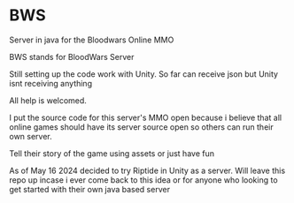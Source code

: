 # BWS
 Server in java for the Bloodwars Online MMO
 
 BWS stands for BloodWars Server

 Still setting up the code work with Unity. So far can receive json but Unity isnt receiving anything
 
 All help is welcomed.
 
 I put the source code for this server's MMO open because i believe that all online games should have its server source open so others can run their own server.
 
 Tell their story of the game using assets or just have fun

 As of May 16 2024 decided to try Riptide in Unity as a server. Will leave this repo up incase i ever come back to this idea or for anyone who looking to get started with their own java based server
 
